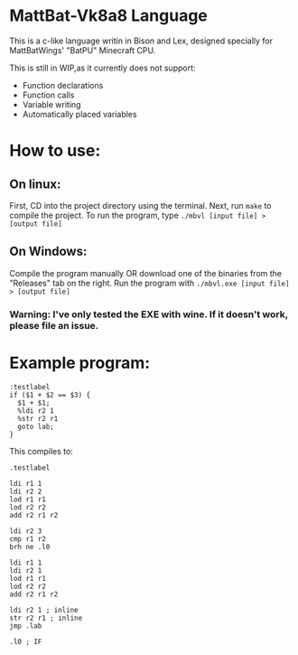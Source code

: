 # MattBat-Vk8a8 Language
This is a c-like language writin in Bison and Lex, designed specially for MattBatWings' "BatPU" Minecraft CPU.

This is still in WIP,as it currently does not support:
* Function declarations
* Function calls
* Variable writing
* Automatically placed variables

# How to use:
## On linux:

First, CD into the project directory using the terminal.
Next, run `make` to compile the project.
To run the program, type `./mbvl [input file] > [output file]`

## On Windows:

Compile the program manually OR download one of the binaries from the "Releases" tab on the right.
Run the program with `./mbvl.exe [input file] > [output file]`

### Warning: I've only tested the EXE with wine. If it doesn't work, please file an issue.

# Example program:
```
:testlabel
if ($1 + $2 == $3) {
  $1 + $1;
  %ldi r2 1
  %str r2 r1
  goto lab;
}
```
This compiles to:
```
.testlabel

ldi r1 1
ldi r2 2
lod r1 r1
lod r2 r2
add r2 r1 r2

ldi r2 3
cmp r1 r2
brh ne .l0

ldi r1 1
ldi r2 1
lod r1 r1
lod r2 r2
add r2 r1 r2

ldi r2 1 ; inline 
str r2 r1 ; inline 
jmp .lab

.l0 ; IF 
```
